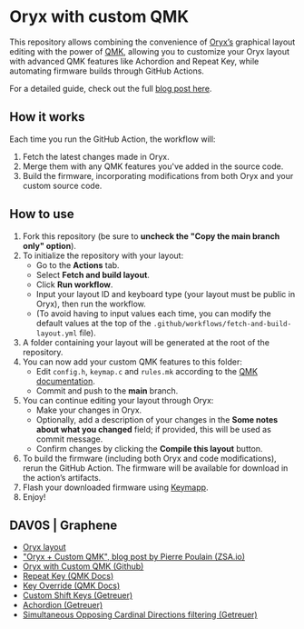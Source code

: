 # Oryx with custom QMK

This repository allows combining the convenience of [Oryx’s](https://www.zsa.io/oryx) graphical layout editing with the power of [QMK](https://qmk.fm), allowing you to customize your Oryx layout with advanced QMK features like Achordion and Repeat Key, while automating firmware builds through GitHub Actions.

For a detailed guide, check out the full [blog post here](https://blog.zsa.io/oryx-custom-qmk-features).

## How it works

Each time you run the GitHub Action, the workflow will:
1. Fetch the latest changes made in Oryx.
2. Merge them with any QMK features you've added in the source code.
3. Build the firmware, incorporating modifications from both Oryx and your custom source code.

## How to use

1. Fork this repository (be sure to **uncheck the "Copy the main branch only" option**).
2. To initialize the repository with your layout:
   - Go to the **Actions** tab.
   - Select **Fetch and build layout**.
   - Click **Run workflow**.
   - Input your layout ID and keyboard type (your layout must be public in Oryx), then run the workflow.
   - (To avoid having to input values each time, you can modify the default values at the top of the `.github/workflows/fetch-and-build-layout.yml` file).
3. A folder containing your layout will be generated at the root of the repository.
4. You can now add your custom QMK features to this folder:
   - Edit `config.h`, `keymap.c` and `rules.mk` according to the [QMK documentation](https://github.com/qmk/qmk_firmware/tree/master/docs/features).
   - Commit and push to the **main** branch.
5. You can continue editing your layout through Oryx:
   - Make your changes in Oryx. 
   - Optionally, add a description of your changes in the **Some notes about what you changed** field; if provided, this will be used as commit message.
   - Confirm changes by clicking the **Compile this layout** button.
6. To build the firmware (including both Oryx and code modifications), rerun the GitHub Action. The firmware will be available for download in the action’s artifacts.
7. Flash your downloaded firmware using [Keymapp](https://www.zsa.io/flash#flash-keymap).
8. Enjoy!

## DAV0S | Graphene

- [Oryx layout](https://configure.zsa.io/voyager/layouts/VPOgj/latest/0)
- ["Oryx + Custom QMK", blog post by Pierre Poulain (ZSA.io)](https://blog.zsa.io/oryx-custom-qmk-features/)
- [Oryx with Custom QMK (Github)](https://github.com/poulainpi/oryx-with-custom-qmk)
- [Repeat Key (QMK Docs)](https://docs.qmk.fm/features/repeat_key)
- [Key Override (QMK Docs)](https://docs.qmk.fm/features/key_overrides)
- [Custom Shift Keys (Getreuer)](https://getreuer.info/posts/keyboards/custom-shift-keys/index.html)
- [Achordion (Getreuer)](https://getreuer.info/posts/keyboards/achordion/index.html)
- [Simultaneous Opposing Cardinal Directions filtering (Getreuer)](https://getreuer.info/posts/keyboards/socd-cleaner/index.html)
